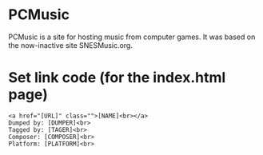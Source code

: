 # PCMusic
PCMusic is a site for hosting music from computer games. It was based on the now-inactive site SNESMusic.org.

# Set link code (for the index.html page)
    <a href="[URL]" class="">[NAME]<br></a>
    Dumped by: [DUMPER]<br>
    Tagged by: [TAGER]<br>
    Composer: [COMPOSER]<br>
    Platform: [PLATFORM]<br>
